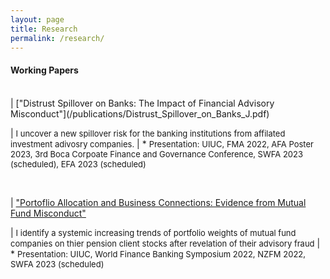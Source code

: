 ```yaml
---
layout: page
title: Research
permalink: /research/
---
```


#### **Working Papers** <br>
<br>
| ["Distrust Spillover on Banks: The Impact of Financial Advisory Misconduct"](/publications/Distrust_Spillover_on_Banks_J.pdf)

|   <font size="2">I uncover a new spillover risk for the banking institutions from affilated investment adivosry companies.</font>
|   * <font size="2"> Presentation: UIUC, FMA 2022, AFA Poster 2023, 3rd Boca Corpoate Finance and Governance Conference, SWFA 2023 (scheduled), EFA 2023 (scheduled)</font>

<br>

| ["Portoflio Allocation and Business Connections: Evidence from Mutual Fund Misconduct"]()

|   <font size="2">I identify a systemic increasing trends of portfolio weights of mutual fund companies on thier pension client stocks after revelation of their advisory fraud</font>
|   * <font size="2"> Presentation: UIUC, World Finance Banking Symposium 2022, NZFM 2022, SWFA 2023 (scheduled)</font>

